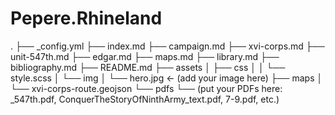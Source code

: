 # Pepere.Rhineland
.
├── _config.yml
├── index.md
├── campaign.md
├── xvi-corps.md
├── unit-547th.md
├── edgar.md
├── maps.md
├── library.md
├── bibliography.md
├── README.md
├── assets
│   ├── css
│   │   └── style.scss
│   └── img
│       └── hero.jpg   ← (add your image here)
├── maps
│   └── xvi-corps-route.geojson
└── pdfs
    └── (put your PDFs here: _547th.pdf, ConquerTheStoryOfNinthArmy_text.pdf, 7-9.pdf, etc.)
